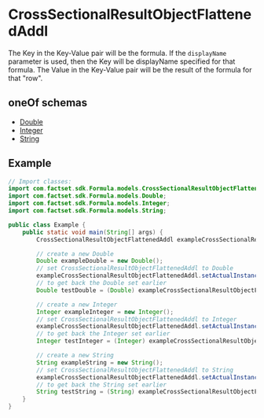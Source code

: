 

# CrossSectionalResultObjectFlattenedAddl

The Key in the Key-Value pair will be the formula. If the `displayName` parameter is used, then the Key will be displayName specified for that formula. The Value in the Key-Value pair will be the result of the formula for that \"row\". 

## oneOf schemas
* [Double](Double.md)
* [Integer](Integer.md)
* [String](String.md)

## Example
```java
// Import classes:
import com.factset.sdk.Formula.models.CrossSectionalResultObjectFlattenedAddl;
import com.factset.sdk.Formula.models.Double;
import com.factset.sdk.Formula.models.Integer;
import com.factset.sdk.Formula.models.String;

public class Example {
    public static void main(String[] args) {
        CrossSectionalResultObjectFlattenedAddl exampleCrossSectionalResultObjectFlattenedAddl = new CrossSectionalResultObjectFlattenedAddl();

        // create a new Double
        Double exampleDouble = new Double();
        // set CrossSectionalResultObjectFlattenedAddl to Double
        exampleCrossSectionalResultObjectFlattenedAddl.setActualInstance(exampleDouble);
        // to get back the Double set earlier
        Double testDouble = (Double) exampleCrossSectionalResultObjectFlattenedAddl.getActualInstance();

        // create a new Integer
        Integer exampleInteger = new Integer();
        // set CrossSectionalResultObjectFlattenedAddl to Integer
        exampleCrossSectionalResultObjectFlattenedAddl.setActualInstance(exampleInteger);
        // to get back the Integer set earlier
        Integer testInteger = (Integer) exampleCrossSectionalResultObjectFlattenedAddl.getActualInstance();

        // create a new String
        String exampleString = new String();
        // set CrossSectionalResultObjectFlattenedAddl to String
        exampleCrossSectionalResultObjectFlattenedAddl.setActualInstance(exampleString);
        // to get back the String set earlier
        String testString = (String) exampleCrossSectionalResultObjectFlattenedAddl.getActualInstance();
    }
}
```



